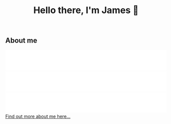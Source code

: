 <br>
<h1 align="center">Hello there, I'm James 👋</h1>
<br>


<h2>About me</h2>

<a href='http://theodo.co.uk/' target="_blank">
  <img src='./static/theodo.svg'>
</a>

<a href='https://www.ucl.ac.uk/prospective-students/graduate/taught-degrees/computer-science-msc' target="_blank">
  <img src='./static/ucl.svg'>
</a>

<a href='https://www.sheffield.ac.uk/undergraduate/courses/2022/physics-bsc' target="_blank">
  <img src='./static/sheffield.svg'>
</a>

<br>
<a href='https://jamesdhw.github.io/'>
  Find out more about me here...
</a>
